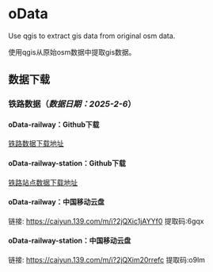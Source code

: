 # oData
Use qgis to extract gis data from original osm data.

使用qgis从原始osm数据中提取gis数据。



## 数据下载
### 铁路数据（*数据日期：2025-2-6*）

#### oData-railway：Github下载

[铁路数据下载地址](https://github.com/OpenQGIS/oData/tree/main/oData-railway)

#### oData-railway-station：Github下载

[铁路站点数据下载地址](https://github.com/OpenQGIS/oData-railway/tree/main/oData-railway-station)

#### oData-railway：中国移动云盘

链接: https://caiyun.139.com/m/i?2jQXic1jAYYf0  提取码:6gqx

#### oData-railway-station：中国移动云盘

链接: https://caiyun.139.com/m/i?2jQXim20rrefc  提取码:o9lm
